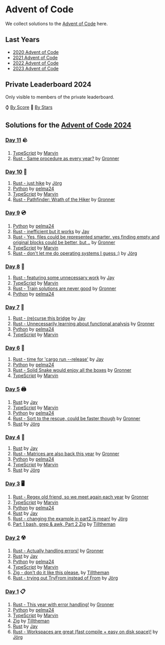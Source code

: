 # Advent of Code

We collect solutions to the [Advent of Code](https://adventofcode.com/) here.

## Last Years

- [2020 Advent of Code](2020.md)
- [2021 Advent of Code](2021.md)
- [2022 Advent of Code](2022.md)
- [2023 Advent of Code](2023.md)

## Private Leaderboard 2024

Only visible to members of the private leaderboard.

⌚ [By Score](https://adventofcode.com/2024/leaderboard/private/view/635843?order=local_score)
🌟 [By Stars](https://adventofcode.com/2024/leaderboard/private/view/635843?order=stars)

## Solutions for the [Advent of Code 2024](https://adventofcode.com/2024)

### [Day 11](https://adventofcode.com/2024/day/11) 🪨
1. [TypeScript](https://github.com/wrngwrld/advent-of-code/blob/master/aoc2024/src/day11/index.ts) by [Marvin]
1. [Rust - Same procedure as every year?](https://github.com/Gronner/aoc-2024/blob/master/src/day11/mod.rs) by [Gronner]

### [Day 10](https://adventofcode.com/2024/day/10) 🥾

1. [Rust - just hike](https://github.com/jgpr-code/aoc/blob/main/2024/rust/day10/src/main.rs) by [Jörg]
1. [Python](https://github.com/pelma24/AdventOfCode/blob/master/2024/day10.py) by [pelma24]
1. [TypeScript](https://github.com/wrngwrld/advent-of-code/blob/master/aoc2024/src/day10/index.ts) by [Marvin]
1. [Rust - Pathfinder: Wrath of the Hiker](https://github.com/Gronner/aoc-2024/blob/master/src/day10/mod.rs) by [Gronner]

### [Day 9](https://adventofcode.com/2024/day/9) 💿

1. [Python](https://github.com/pelma24/AdventOfCode/blob/master/2024/day9.py) by [pelma24]
1. [Rust - inefficient but it works](https://github.com/Scyak/aoc-2024/blob/main/src/days/day09.rs) by [Jay]
1. [Rust - Yes, files could be represented smarter, yes finding empty and original blocks could be better, but ..](https://github.com/Gronner/aoc-2024/blob/master/src/day9/mod.rs) by [Gronner]
1. [TypeScript](https://github.com/wrngwrld/advent-of-code/blob/master/aoc2024/src/day09/index.ts) by [Marvin]
1. [Rust - don't let me do operating systems I guess :)](https://github.com/jgpr-code/aoc/blob/main/2024/rust/day09/src/main.rs) by [Jörg]

### [Day 8](https://adventofcode.com/2024/day/8) 📡

1. [Rust - featuring some unnecessary work](https://github.com/Scyak/aoc-2024/blob/main/src/days/day08.rs) by [Jay]
1. [TypeScript](https://github.com/wrngwrld/advent-of-code/blob/master/aoc2024/src/day08/index.ts) by [Marvin]
1. [Rust - Train solutions are never good](https://github.com/Gronner/aoc-2024/blob/master/src/day8/mod.rs) by [Gronner]
1. [Python](https://github.com/pelma24/AdventOfCode/blob/master/2024/day8.py) by [pelma24]

### [Day 7](https://adventofcode.com/2024/day/7) 🌉

1. [Rust - (re)curse this bridge](https://github.com/Scyak/aoc-2024/blob/main/src/days/day07.rs) by [Jay]
1. [Rust - Unnecessarily learning about functional analysis](https://github.com/Gronner/aoc-2024/blob/master/src/day7/mod.rs) by [Gronner]
1. [Python](https://github.com/pelma24/AdventOfCode/blob/master/2024/day7.py) by [pelma24]
1. [TypeScript](https://github.com/wrngwrld/advent-of-code/blob/master/aoc2024/src/day07/index.ts) by [Marvin]

### [Day 6](https://adventofcode.com/2024/day/6) 👮

1. [Rust - time for 'cargo run --release'](https://github.com/Scyak/aoc-2024/blob/main/src/days/day06.rs) by [Jay]
1. [Python](https://github.com/pelma24/AdventOfCode/blob/master/2024/day6.py) by [pelma24]
1. [Rust - Solid Snake would enjoy all the boxes](https://github.com/Gronner/aoc-2024/blob/master/src/day6/mod.rs) by [Gronner]
1. [TypeScript](https://github.com/wrngwrld/advent-of-code/blob/master/aoc2024/src/day06/index.ts) by [Marvin]

### [Day 5](https://adventofcode.com/2024/day/5) 🖨️

1. [Rust](https://github.com/Scyak/aoc-2024/blob/main/src/days/day05.rs) by [Jay]
1. [TypeScript](https://github.com/wrngwrld/advent-of-code/blob/master/aoc2024/src/day05/index.ts) by [Marvin]
1. [Python](https://github.com/pelma24/AdventOfCode/blob/master/2024/day5.py) by [pelma24]
1. [Rust - Sort to the rescue, could be faster though](https://github.com/Gronner/aoc-2024/blob/master/src/day5/mod.rs) by [Gronner]
1. [Rust](https://github.com/jgpr-code/aoc/blob/main/2024/rust/day05/src/main.rs) by [Jörg]

### [Day 4](https://adventofcode.com/2024/day/4) 🔎

1. [Rust](https://github.com/Scyak/aoc-2024/blob/main/src/days/day04.rs) by [Jay]
1. [Rust - Matrices are also back this year](https://github.com/Gronner/aoc-2024/blob/master/src/day4/mod.rs) by [Gronner]
1. [Python](https://github.com/pelma24/AdventOfCode/blob/master/2024/day4.py) by [pelma24]
1. [TypeScript](https://github.com/wrngwrld/advent-of-code/blob/master/aoc2024/src/day04/index.ts) by [Marvin]
1. [Rust](https://github.com/jgpr-code/aoc/blob/main/2024/rust/day04/src/main.rs) by [Jörg]

### [Day 3](https://adventofcode.com/2024/day/3) 🖥️

1. [Rust - Regex old friend, so we meet again each year](https://github.com/Gronner/aoc-2024/blob/master/src/day3/mod.rs) by [Gronner]
1. [TypeScript](https://github.com/wrngwrld/advent-of-code/blob/master/aoc2024/src/day03/index.ts) by [Marvin]
1. [Python](https://github.com/pelma24/AdventOfCode/blob/master/2024/day3.py) by [pelma24]
1. [Rust](https://github.com/Scyak/aoc-2024/blob/main/src/days/day03.rs) by [Jay]
1. [Rust - changing the example in part2 is mean!](https://github.com/jgpr-code/aoc/blob/main/2024/rust/day03/src/main.rs) by [Jörg]
1. [Part 1 bash, grep & awk, Part 2 Zig](https://github.com/Tilltheman/AoC24/tree/main/day3) by [Tilltheman]

### [Day 2](https://adventofcode.com/2024/day/2) ☢️

1. [Rust - Actually handling errors!](https://github.com/Gronner/aoc-2024/blob/master/src/day2/mod.rs) by [Gronner]
1. [Rust](https://github.com/Scyak/aoc-2024/blob/main/src/days/day02.rs) by [Jay]
1. [Python](https://github.com/pelma24/AdventOfCode/blob/master/2024/day2.py) by [pelma24]
1. [TypeScript](https://github.com/wrngwrld/advent-of-code/blob/master/aoc2024/src/day02/index.ts) by [Marvin]
1. [Zig - don't do it like this please.](https://github.com/Tilltheman/AoC24/tree/main/day2) by [Tilltheman]
1. [Rust - trying out TryFrom instead of From](https://github.com/jgpr-code/aoc/blob/main/2024/rust/day02/src/main.rs) by [Jörg]

### [Day 1](https://adventofcode.com/2024/day/1) 📋

1. [Rust - This year with error handling!](https://github.com/Gronner/aoc-2024/blob/master/src/day1/mod.rs) by [Gronner]
1. [Python](https://github.com/pelma24/AdventOfCode/blob/master/2024/day1.py) by [pelma24]
1. [TypeScript](https://github.com/wrngwrld/advent-of-code/blob/master/aoc2024/src/day01/index.ts) by [Marvin]
1. [Zig](https://github.com/Tilltheman/AoC24/tree/main/day1) by [Tilltheman]
1. [Rust](https://github.com/Scyak/aoc-2024/blob/main/src/days/day01.rs) by [Jay]
1. [Rust - Workspaces are great (fast compile + easy on disk space)!](https://github.com/jgpr-code/aoc/blob/main/2024/rust/day01/src/main.rs) by [Jörg]

[Gronner]: https://github.com/Gronner
[pelma24]: https://github.com/pelma24
[Marvin]: https://github.com/wrngwrld
[Tilltheman]: https://github.com/Tilltheman
[Jay]: https://github.com/Scyak
[Jörg]: https://github.com/jgpr-code
